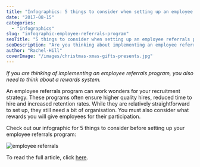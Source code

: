```yaml
---
title: "Infographics: 5 things to consider when setting up an employee referrals program"
date: "2017-08-15"
categories:
  - "infographics"
slug: "infographic-employee-referrals-program"
seoTitle: "5 things to consider when setting up an employee referrals program"
seoDescription: "Are you thinking about implementing an employee referrals program and rewards system? Why not check out our infographic first for 5 tips:"
author: "Rachel-Hill"
coverImage: "/images/christmas-xmas-gifts-presents.jpg"
---
```


_If you are thinking of implementing an employee referrals program, you also need to think about a rewards system._

An employee referrals program can work wonders for your recruitment strategy. These programs often ensure higher quality hires, reduced time to hire and increased retention rates. While they are relatively straightforward to set up, they still need a bit of organisation. You must also consider what rewards you will give employees for their participation.

Check out our infographic for 5 things to consider before setting up your employee referrals program:

![employee referrals](/images/things-to-consider-when-setting-up-an-employee-referrals-program-800x2000.png)

To read the full article, click [here](https://hirehive.com/blog/employee-referrals-rewards-program/).
